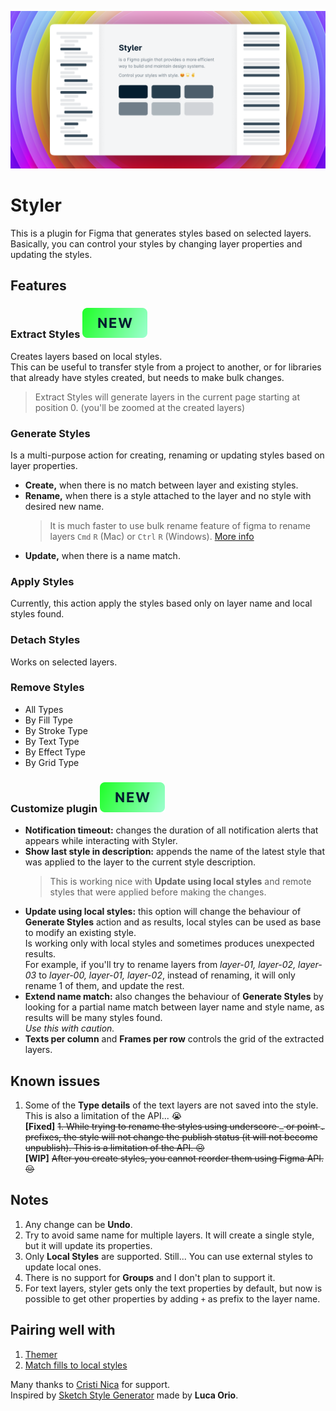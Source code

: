 ![cover](./src/assets/cover.png)

# Styler

This is a plugin for Figma that generates styles based on selected layers.  
Basically, you can control your styles by changing layer properties and updating the styles.

## Features

### Extract Styles ![new](./src/assets/tag-new.svg)

Creates layers based on local styles.  
This can be useful to transfer style from a project to another, or for libraries that already have styles created, but needs to make bulk changes.

> Extract Styles will generate layers in the current page starting at position 0. (you'll be zoomed at the created layers)

### Generate Styles

Is a multi-purpose action for creating, renaming or updating styles based on layer properties.

- **Create,** when there is no match between layer and existing styles.
- **Rename,** when there is a style attached to the layer and no style with desired new name.
  > It is much faster to use bulk rename feature of figma to rename layers `Cmd` `R` (Mac) or `Ctrl` `R` (Windows).
  > [More info](https://help.figma.com/hc/en-us/articles/360039958934-Rename-Layers)
- **Update,** when there is a name match.

### Apply Styles

Currently, this action apply the styles based only on layer name and local styles found.

### Detach Styles

Works on selected layers.

### Remove Styles

- All Types
- By Fill Type
- By Stroke Type
- By Text Type
- By Effect Type
- By Grid Type

### Customize plugin ![new](./src/assets/tag-new.svg)

- **Notification timeout:** changes the duration of all notification alerts that appears while interacting with Styler.
- **Show last style in description:** appends the name of the latest style that was applied to the layer to the current style description.
  > This is working nice with **Update using local styles** and remote styles that were applied before making the changes.
- **Update using local styles:** this option will change the behaviour of **Generate Styles** action and as results, local styles can be used as base to modify an existing style.  
  Is working only with local styles and sometimes produces unexpected results.  
  For example, if you'll try to rename layers from _layer-01, layer-02, layer-03_ to _layer-00, layer-01, layer-02_, instead of renaming, it will only rename 1 of them, and update the rest.
- **Extend name match:** also changes the behaviour of **Generate Styles** by looking for a partial name match between layer name and style name, as results will be many styles found.  
  _Use this with caution._
- **Texts per column** and **Frames per row** controls the grid of the extracted layers.

## Known issues

1. Some of the **Type details** of the text layers are not saved into the style. This is also a limitation of the API... 😭  
   **[Fixed]** ~~1. While trying to rename the styles using underscore `_` or point `.` prefixes, the style will not change the publish status (it will not become unpublish). This is a limitation of the API. ☹️~~  
   **[WIP]** ~~After you create styles, you cannot reorder them using Figma API. 😔~~

## Notes

1. Any change can be **Undo**.
1. Try to avoid same name for multiple layers. It will create a single style, but it will update its properties.
1. Only **Local Styles** are supported. Still... You can use external styles to update local ones.
1. There is no support for **Groups** and I don't plan to support it.
1. For text layers, styler gets only the text properties by default, but now is possible to get other properties by adding `+` as prefix to the layer name.

## Pairing well with

1. [Themer](https://github.com/thomas-lowry/themer)
1. [Match fills to local styles](https://www.figma.com/community/plugin/783240561193792353/Match-fills-to-local-styles)

Many thanks to [Cristi Nica](https://github.com/cristi9512) for support.  
Inspired by [Sketch Style Generator](https://github.com/lucaorio/sketch-styles-generator) made by **Luca Orio**.
